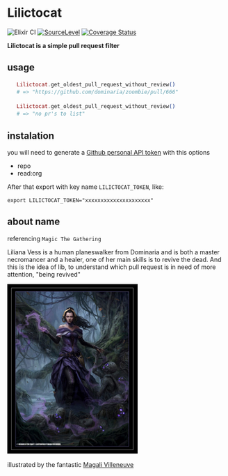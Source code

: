 # Lilictocat
![Elixir CI](https://github.com/volcov/lilictocat/workflows/Elixir%20CI/badge.svg)
[![SourceLevel](https://app.sourcelevel.io/github/volcov/lilictocat.svg)](https://app.sourcelevel.io/github/volcov/lilictocat)
[![Coverage Status](https://coveralls.io/repos/github/volcov/lilictocat/badge.svg?branch=master)](https://coveralls.io/github/volcov/lilictocat?branch=master)

**Lilictocat is a simple pull request filter**

## usage

 ```elixir
    Lilictocat.get_oldest_pull_request_without_review()
    # => "https://github.com/dominaria/zoombie/pull/666"

    Lilictocat.get_oldest_pull_request_without_review()
    # => "no pr's to list"
 ```

 ## instalation

 you will need to generate a [Github personal API token](https://github.com/blog/1509-personal-api-tokens) with this options

-  repo
-  read:org

After that export with key name `LILICTOCAT_TOKEN`, like:
```shell
export LILICTOCAT_TOKEN="xxxxxxxxxxxxxxxxxxxxx"
```

 ## about name

 referencing `Magic The Gathering`

 Liliana Vess is a human planeswalker from Dominaria and is both a master necromancer and a healer, one of her main skills is to revive the dead. And this is the idea of ​​lib, to understand which pull request is in need of more attention, "being revived"

 <p> <img src="assets/images/liliana.jpg" width="300" alt="liliana"> </p>

 illustrated by the fantastic [Magali Villeneuve](http://www.magali-villeneuve.com/?p=1457)
